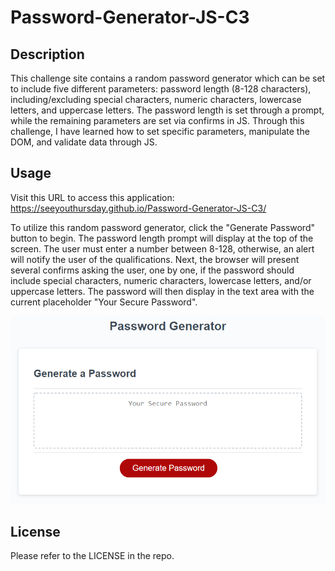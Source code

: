 # Password-Generator-JS-C3

## Description

This challenge site contains a random password generator which can be set to include five different parameters: password length (8-128 characters), including/excluding special characters, numeric characters, lowercase letters, and uppercase letters. The password length is set through a prompt, while the remaining parameters are set via confirms in JS. Through this challenge, I have learned how to set specific parameters, manipulate the DOM, and validate data through JS.

## Usage

Visit this URL to access this application: <https://seeyouthursday.github.io/Password-Generator-JS-C3/>

To utilize this random password generator, click the "Generate Password" button to begin. The password length prompt will display at the top of the screen. The user must enter a number between 8-128, otherwise, an alert will notify the user of the qualifications. Next, the browser will present several confirms asking the user, one by one, if the password should include special characters, numeric characters, lowercase letters, and/or uppercase letters. The password will then display in the text area with the current placeholder "Your Secure Password".

![Developer Portfolio screenshot](./Assets/03-javascript-homework-demo.png)

## License

Please refer to the LICENSE in the repo.
